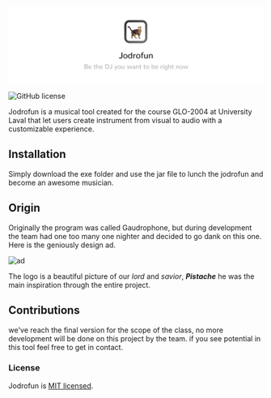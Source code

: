 ![](https://raw.githubusercontent.com/afrigon/jodrofun/master/banner.jpg)

![GitHub license](https://img.shields.io/badge/license-MIT-blue.svg)

Jodrofun is a musical tool created for the course GLO-2004 at University Laval that let users create instrument from visual to audio with a customizable experience.

## Installation

Simply download the exe folder and use the jar file to lunch the jodrofun and become an awesome musician.

## Origin

Originally the program was called Gaudrophone, but during development the team had one too many one nighter and decided to go dank on this one. Here is the geniously design ad.

![ad](https://cdn.discordapp.com/attachments/361898594292334594/384567843758538763/Banner.png)

The logo is a beautiful picture of our *lord* and *savior*,  ***Pistache*** he was the main inspiration through the entire project.

## Contributions

we've reach the final version for the scope of the class, no more development will be done on this project by the team. if you see potential in this tool feel free to get in contact.

### License

Jodrofun is [MIT licensed](./LICENSE).
